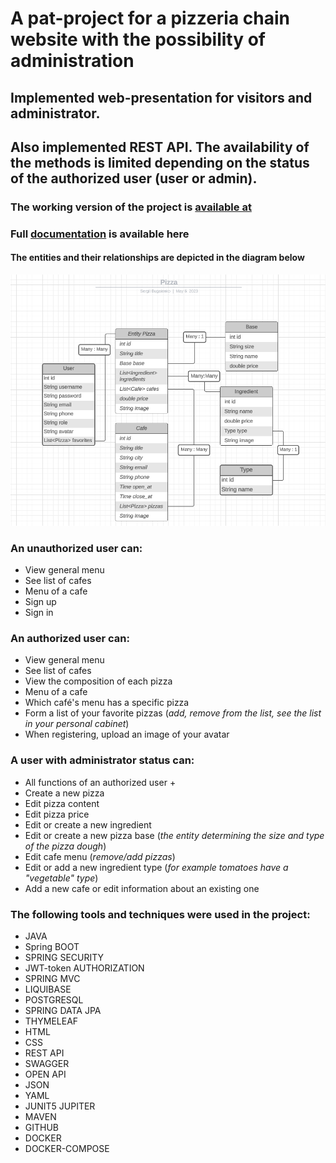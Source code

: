 # A pat-project for a pizzeria chain website with the possibility of administration

## Implemented web-presentation for visitors and administrator.
## Also implemented REST API. The availability of the methods is limited depending on the status of the authorized user (user or admin).

### The working version of the project is [available at](http://serg-bug.info/)
### Full [documentation](https://bugaienko.github.io/javaDocsForPizza/) is available here 

#### The entities and their relationships are depicted in the diagram below
![Scheme](diagram.png)

### An unauthorized user can:
* View general menu 
* See list of cafes 
* Menu of a cafe
* Sign up 
* Sign in

### An authorized user can:
* View general menu 
* See list of cafes 
* View the composition of each pizza 
* Menu of a cafe 
* Which café's menu has a specific pizza 
* Form a list of your favorite pizzas (*add, remove from the list, see the list in your personal cabinet*)
* When registering, upload an image of your avatar

### A user with administrator status can:
* All functions of an authorized user + 
* Create a new pizza
* Edit pizza content 
* Edit pizza price 
* Edit or create a new ingredient 
* Edit or create a new pizza base (*the entity determining the size and type of the pizza dough*)
* Edit cafe menu (*remove/add pizzas*)
* Edit or add a new ingredient type (*for example tomatoes have a "vegetable" type*)
* Add a new cafe or edit information about an existing one


### The following tools and techniques were used in the project:
* JAVA
* Spring BOOT
* SPRING SECURITY
* JWT-token AUTHORIZATION
* SPRING MVC
* LIQUIBASE
* POSTGRESQL
* SPRING DATA JPA
* THYMELEAF
* HTML
* CSS
* REST API
* SWAGGER
* OPEN API
* JSON
* YAML
* JUNIT5 JUPITER
* MAVEN
* GITHUB
* DOCKER
* DOCKER-COMPOSE



